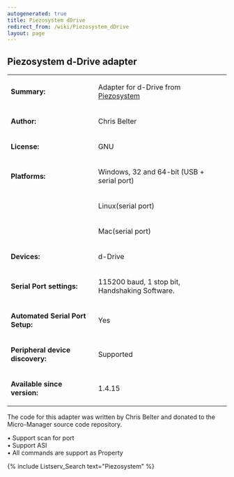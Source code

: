 ```yaml
---
autogenerated: true
title: Piezosystem dDrive
redirect_from: /wiki/Piezosystem_dDrive
layout: page
---
```


## Piezosystem d-Drive adapter

<table>
<tr>
<td markdown="1">

**Summary:**

</td>
<td markdown="1">

Adapter for d-Drive from
[Piezosystem](http://http://www.piezosystem.com/)

</td>
</tr>
<tr>
<td markdown="1">

**Author:**

</td>
<td markdown="1">

Chris Belter

</td>
</tr>
<tr>
<td markdown="1">

**License:**

</td>
<td markdown="1">

GNU

</td>
</tr>
<tr>
<td markdown="1">

**Platforms:**

</td>
<td markdown="1">

Windows, 32 and 64-bit (USB + serial port)

</td>
</tr>
<tr>
<td markdown="1">
</td>
<td markdown="1">

Linux(serial port)

</td>
</tr>
<tr>
<td markdown="1">
</td>
<td markdown="1">

Mac(serial port)

</td>
</tr>
<tr>
<td markdown="1">

**Devices:**

</td>
<td markdown="1">

d-Drive

</td>
</tr>
<tr>
<td markdown="1">

**Serial Port settings:**

</td>
<td markdown="1">

115200 baud, 1 stop bit, Handshaking Software.

</td>
</tr>
<tr>
<td markdown="1">

<b>Automated Serial Port Setup:</b>

</td>
<td markdown="1">

Yes

</td>
</tr>
<tr>
<td markdown="1">

<b>Peripheral device discovery:</b>

</td>
<td markdown="1">

Supported

</td>
</tr>

<td markdown="1">

**Available since version:**

</td>
<td markdown="1">

1.4.15

</td>
</table>

The code for this adapter was written by Chris Belter and donated to the
Micro-Manager source code repository.

• Support scan for port  
• Support ASI  
• All commands are support as Property  

{% include Listserv_Search text="Piezosystem" %}
